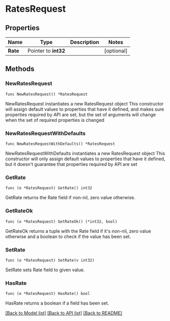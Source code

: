 # RatesRequest

## Properties

Name | Type | Description | Notes
------------ | ------------- | ------------- | -------------
**Rate** | Pointer to **int32** |  | [optional] 

## Methods

### NewRatesRequest

`func NewRatesRequest() *RatesRequest`

NewRatesRequest instantiates a new RatesRequest object
This constructor will assign default values to properties that have it defined,
and makes sure properties required by API are set, but the set of arguments
will change when the set of required properties is changed

### NewRatesRequestWithDefaults

`func NewRatesRequestWithDefaults() *RatesRequest`

NewRatesRequestWithDefaults instantiates a new RatesRequest object
This constructor will only assign default values to properties that have it defined,
but it doesn't guarantee that properties required by API are set

### GetRate

`func (o *RatesRequest) GetRate() int32`

GetRate returns the Rate field if non-nil, zero value otherwise.

### GetRateOk

`func (o *RatesRequest) GetRateOk() (*int32, bool)`

GetRateOk returns a tuple with the Rate field if it's non-nil, zero value otherwise
and a boolean to check if the value has been set.

### SetRate

`func (o *RatesRequest) SetRate(v int32)`

SetRate sets Rate field to given value.

### HasRate

`func (o *RatesRequest) HasRate() bool`

HasRate returns a boolean if a field has been set.


[[Back to Model list]](../README.md#documentation-for-models) [[Back to API list]](../README.md#documentation-for-api-endpoints) [[Back to README]](../README.md)


